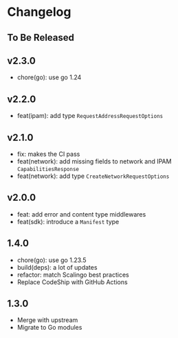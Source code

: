 # Changelog

## To Be Released


## v2.3.0

* chore(go): use go 1.24

## v2.2.0

* feat(ipam): add type `RequestAddressRequestOptions`

## v2.1.0

* fix: makes the CI pass
* feat(network): add missing fields to network and IPAM `CapabilitiesResponse`
* feat(network): add type `CreateNetworkRequestOptions`

## v2.0.0

* feat: add error and content type middlewares
* feat(sdk): introduce a `Manifest` type

## 1.4.0

* chore(go): use go 1.23.5
* build(deps): a lot of updates
* refactor: match Scalingo best practices
* Replace CodeShip with GitHub Actions

## 1.3.0

* Merge with upstream
* Migrate to Go modules
